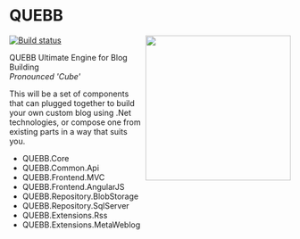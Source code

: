 
QUEBB
=====

<img align="right" height="260" src="http://res.cloudinary.com/csmacnz/image/upload/v1419237017/QUEBB-vectored_sjh8pq.svg">

[![Build status](https://ci.appveyor.com/api/projects/status/x2n05hs1yitrt0ol)](https://ci.appveyor.com/project/MarkClearwater/quebb)

QUEBB Ultimate Engine for Blog Building  
_Pronounced 'Cube'_

This will be a set of components that can plugged together to build your own custom blog using .Net technologies, or compose one from existing parts in a way that suits you.


- QUEBB.Core
- QUEBB.Common.Api
- QUEBB.Frontend.MVC
- QUEBB.Frontend.AngularJS
- QUEBB.Repository.BlobStorage
- QUEBB.Repository.SqlServer
- QUEBB.Extensions.Rss
- QUEBB.Extensions.MetaWeblog
